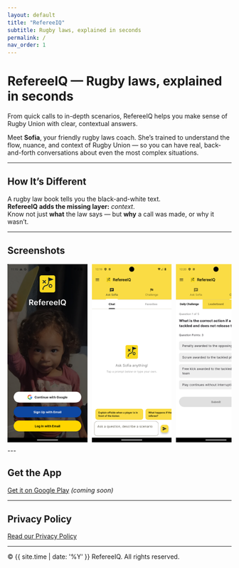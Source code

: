 ```yaml
---
layout: default
title: "RefereeIQ"
subtitle: Rugby laws, explained in seconds
permalink: /
nav_order: 1
---
```


# RefereeIQ — Rugby laws, explained in seconds

From quick calls to in-depth scenarios, RefereeIQ helps you make sense of Rugby Union with clear, contextual answers.

Meet **Sofia**, your friendly rugby laws coach. She’s trained to understand the flow, nuance, and context of Rugby Union — so you can have real, back-and-forth conversations about even the most complex situations.

---

## How It’s Different
A rugby law book tells you the black-and-white text.  
**RefereeIQ adds the missing layer:** *context*.  
Know not just **what** the law says — but **why** a call was made, or why it wasn’t.

---

## Screenshots
<div style="display: flex; overflow-x: auto; gap: 10px; padding-bottom: 10px;">
  <img src="./assets/screen-1.png" alt="Screenshot 1" style="max-height: 400px;">
  <img src="./assets/screen-2.png" alt="Screenshot 2" style="max-height: 400px;">
  <img src="./assets/screen-3.png" alt="Screenshot 3" style="max-height: 400px;">
  <img src="./assets/screen-4.png" alt="Screenshot 4" style="max-height: 400px;">
</div>
---

## Get the App
[Get it on Google Play](#) *(coming soon)*

---

## Privacy Policy
[Read our Privacy Policy](./privacy.md)

---

© {{ site.time | date: '%Y' }} RefereeIQ. All rights reserved.
